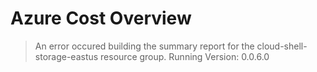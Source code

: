 # Azure Cost Overview

> An error occured building the summary report for the cloud-shell-storage-eastus resource group.
> Running Version: 0.0.6.0


